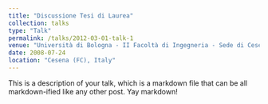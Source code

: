 ```yaml
---
title: "Discussione Tesi di Laurea"
collection: talks
type: "Talk"
permalink: /talks/2012-03-01-talk-1
venue: "Università di Bologna - II Facoltà di Ingegneria - Sede di Cesena"
date: 2008-07-24
location: "Cesena (FC), Italy"
---
```


This is a description of your talk, which is a markdown file that can be all markdown-ified like any other post. Yay markdown!
